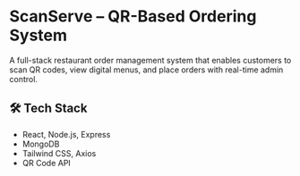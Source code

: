 # ScanServe – QR-Based Ordering System

A full-stack restaurant order management system that enables customers to scan QR codes, view digital menus, and place orders with real-time admin control.

## 🛠 Tech Stack
- React, Node.js, Express
- MongoDB
- Tailwind CSS, Axios
- QR Code API

  
